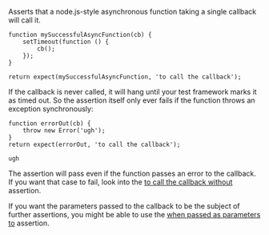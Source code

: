 Asserts that a node.js-style asynchronous function taking a single callback
will call it.

```javascript#async:true
function mySuccessfulAsyncFunction(cb) {
    setTimeout(function () {
        cb();
    });
}

return expect(mySuccessfulAsyncFunction, 'to call the callback');
```

If the callback is never called, it will hang until your test framework marks
it as timed out. So the assertion itself only ever fails if the function
throws an exception synchronously:

```javascript#async:true
function errorOut(cb) {
    throw new Error('ugh');
}
return expect(errorOut, 'to call the callback');
```

```output
ugh
```

The assertion will pass even if the function passes an error to the callback.
If you want that case to fail, look into the
[to call the callback without](/assertions/function/to-call-the-callback-without-error/)
assertion.

If you want the parameters passed to the callback to be the subject of further assertions,
you might be able to use the
[when passed as parameters to](/assertions/array/when-passed-as-parameters-to/) assertion.

